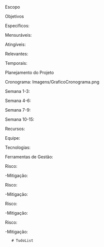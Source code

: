 Escopo

<!-- 
- O projeto visa desenvolver uma aplicação web de To-Do List para a Escola SENAI, com o objetivo de fornecer uma ferramenta eficiente e segura para a organização das tarefas dos colaboradores. Utilizaremos tecnologias modernas, incluindo React para a interface do usuário, Node.js para o backend, MongoDB como banco de dados e JWT para autenticação e autorização. A solução será projetada para garantir a segurança dos dados, escalabilidade e uma experiência de usuário fluida e intuitiva. 
-->

Objetivos

Específicos:

<!-- 
- Desenvolver um sistema de autenticação e autorização seguro para que apenas colaboradores da Escola SENAI possam acessar a aplicação.

- Implementar funcionalidades para que os usuários criem, visualizem, editem e excluam tarefas, além de organizá-las em listas e categorias.

- Criar dashboards personalizados para que cada colaborador possa visualizar suas tarefas e progresso de maneira eficiente.

- Garantir a segurança dos dados dos usuários através da implementação de práticas robustas de segurança e privacidade. 
-->

Mensuráveis:

<!-- 
- Implementação da aplicação web com cobertura de testes unitários de pelo menos 85%.

- Tempo de resposta para operações de CRUD de tarefas deve ser inferior a 1 segundo.

- Taxa de satisfação dos usuários deve ser superior a 90% em testes de usabilidade.

- Suporte a até 500 usuários simultâneos sem degradação significativa de desempenho. 
-->

Atingíveis:

<!-- 
- Utilizar frameworks e bibliotecas amplamente adotados (React, Node.js, MongoDB) para garantir a qualidade e entrega pontual do projeto.

- Definir entregas em ciclos ágeis (sprints), com revisões e feedback contínuos para ajustar o desenvolvimento conforme necessário.

- Formar uma equipe de desenvolvimento com experiência nas tecnologias escolhidas e familiaridade com o ambiente educacional. 
-->

Relevantes:

<!-- 
- Atender à necessidade da Escola SENAI de uma solução educacional que melhore a organização e produtividade dos colaboradores.

- Facilitar a gestão de tarefas e prioridades para os colaboradores, contribuindo para um ambiente de trabalho mais eficiente e organizado.

- Prover uma solução escalável que pode ser adaptada para futuras necessidades da escola, como integração com outras ferramentas e expansão de funcionalidades. 
-->

Temporais:

<!-- 
- Concluir o desenvolvimento da aplicação em 4 meses, com entregas iterativas a cada 3 semanas.

- Implementar e testar o módulo de autenticação e autorização até o final do primeiro mês.

- Finalizar as funcionalidades básicas de gerenciamento de tarefas e listas até o final do segundo mês.

- Implementar o sistema de dashboards no terceiro mês.

- Realizar testes beta e ajustes finais nos dois últimos meses do cronograma. 
-->

Planejamento do Projeto

Cronograma:  Imagens/GraficoCronograma.png  <!-- Caminho para a imagem do cronograma -->

Semana 1-3:

<!-- 
Configuração do ambiente de desenvolvimento.
Implementação do sistema de autenticação e autorização com JWT.
Criação das páginas de registro e login para colaboradores.
 -->

Semana 4-6:

<!-- 
Desenvolvimento das funcionalidades de criação, visualização, edição e exclusão de tarefas.
Implementação de listas e categorias de tarefas.
Início do desenvolvimento do sistema de notificações. 
-->

Semana 7-9:

<!-- 
Desenvolvimento e implementação dos dashboards personalizados para colaboradores.
Testes de usabilidade e performance.
Ajustes e melhorias com base no feedback dos testes. 
-->

Semana 10-15:

<!-- 
Testes beta com um grupo selecionado de colaboradores da Escola SENAI.
Correção de bugs e refinamento da interface.
Preparação para o lançamento e desenvolvimento de uma estratégia de treinamento para os usuários finais. -->

Recursos:

Equipe:

<!-- 
1 Gerente de Projetos
2 Desenvolvedores Full-Stack (React e Node.js)
1 Designer UI/UX
1 Especialista em Testes e QA
1 Analista de Suporte Técnico para treinamento dos usuários 
-->

Tecnologias:

<!-- 
React (Front-end)
Node.js (Backend)
MongoDB (Banco de Dados)
JWT (Autenticação e Autorização)
Docker (Containerização)
Git/GitHub (Controle de Versão) 
-->

Ferramentas de Gestão:

<!-- 
- Jira/Trello para gerenciamento de tarefas
- Teams para comunicação interna
- Figma para design de interfaces
- Análise de Riscos 
-->

Risco: 
<!-- -Atrasos no cronograma devido a requisitos não previstos. -->
 -Mitigação: 
        <!-- Realizar reuniões regulares com stakeholders da Escola SENAI para garantir alinhamento das expectativas e ajustes de escopo. -->

Risco:
<!-- -Problemas de segurança que comprometam dados dos usuários. -->
 -Mitigação: 
        <!-- Implementar práticas robustas de segurança desde o início e realizar auditorias de segurança regularmente. -->

Risco: 
<!-- -Desempenho insatisfatório da aplicação com alta carga de usuários. -->
 -Mitigação: 
        <!-- Implementar testes de carga e otimizar a aplicação para suportar altas demandas. -->

Risco: 
<!-- -Falta de adesão dos colaboradores após o lançamento. -->
 -Mitigação: 
        <!-- Desenvolver e executar uma estratégia de treinamento e suporte para garantir que os colaboradores estejam confortáveis e confiantes ao usar a nova ferramenta. -->

       # TudoList
